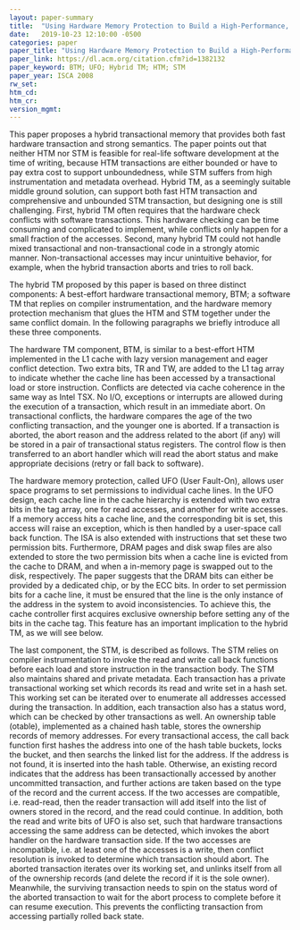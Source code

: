 ```yaml
---
layout: paper-summary
title:  "Using Hardware Memory Protection to Build a High-Performance, Strongly-Atomic Hybrid Transactional Memory"
date:   2019-10-23 12:10:00 -0500
categories: paper
paper_title: "Using Hardware Memory Protection to Build a High-Performance, Strongly-Atomic Hybrid Transactional Memory"
paper_link: https://dl.acm.org/citation.cfm?id=1382132
paper_keyword: BTM; UFO; Hybrid TM; HTM; STM
paper_year: ISCA 2008
rw_set: 
htm_cd: 
htm_cr: 
version_mgmt: 
---
```


This paper proposes a hybrid transactional memory that provides both fast hardware transaction and strong semantics. 
The paper points out that neither HTM nor STM is feasible for real-life software development at the time of writing, because
HTM transactions are either bounded or have to pay extra cost to support unboundedness, while STM suffers from high
instrumentation and metadata overhead. Hybrid TM, as a seemingly suitable middle ground solution, can support both
fast HTM transaction and comprehensive and unbounded STM transaction, but designing one is still challenging. First,
hybrid TM often requires that the hardware check conflicts with software transactions. This hardware checking can be 
time consuming and complicated to implement, while conflicts only happen for a small fraction of the accesses. Second,
many hybrid TM could not handle mixed transactional and non-transactional code in a strongly atomic manner. Non-transactional
accesses may incur unintuitive behavior, for example, when the hybrid transaction aborts and tries to roll back. 

The hybrid TM proposed by this paper is based on three distinct components: A best-effort hardware transactional memory,
BTM; a software TM that replies on compiler instrumentation, and the hardware memory protection mechanism that glues 
the HTM and STM together under the same conflict domain. In the following paragraphs we briefly introduce all these three 
components.

The hardware TM component, BTM, is similar to a best-effort HTM implemented in the L1 cache with lazy version management
and eager conflict detection. Two extra bits, TR and TW, are added to the L1 tag array to indicate whether the cache line
has been accessed by a transactional load or store instruction. Conflicts are detected via cache coherence in the same way 
as Intel TSX. No I/O, exceptions or interrupts are allowed during the execution of a transaction, which result in an immediate
abort. On transactional conflicts, the hardware compares the age of the two conflicting transaction, and the younger one
is aborted. If a transaction is aborted, the abort reason and the address related to the abort (if any) will be stored in
a pair of transactional status registers. The control flow is then transferred to an abort handler which will read the abort
status and make appropriate decisions (retry or fall back to software).

The hardware memory protection, called UFO (User Fault-On), allows user space programs to set permissions to individual
cache lines. In the UFO design, each cache line in the cache hierarchy is extended with two extra bits in the tag array, one 
for read accesses, and another for write accesses. If a memory access hits a cache line, and the corresponding bit is set,
this access will raise an exception, which is then handled by a user-space call back function. The ISA is also extended with 
instructions that set these two permission bits. Furthermore, DRAM pages and disk swap files are also extended to store the two
permission bits when a cache line is evicted from the cache to DRAM, and when a in-memory page is swapped out to the disk,
respectively. The paper suggests that the DRAM bits can either be provided by a dedicated chip, or by the ECC bits. In order
to set permission bits for a cache line, it must be ensured that the line is the only instance of the address in the system
to avoid inconsistencies. To achieve this, the cache controller first acquires exclusive ownership before setting any of the 
bits in the cache tag. This feature has an important implication to the hybrid TM, as we will see below.

The last component, the STM, is described as follows. The STM relies on compiler instrumentation to invoke the read and 
write call back functions before each load and store instruction in the transaction body. The STM also maintains shared
and private metadata. Each transaction has a private transactional working set which records its read and write set in 
a hash set. This working set can be iterated over to enumerate all addresses accessed during the transaction. In addition,
each transaction also has a status word, which can be checked by other transactions as well. An ownership table (otable),
implemented as a chained hash table, stores the ownership records of memory addresses. For every transactional access,
the call back function first hashes the address into one of the hash table buckets, locks the bucket, and then searchs the 
linked list for the address. If the address is not found, it is inserted into the hash table. Otherwise, an existing 
record indicates that the address has been transactionally accessed by another uncommitted transaction, and further actions
are taken based on the type of the record and the current access. If the two accesses are compatible, i.e. read-read, then
the reader transaction will add itself into the list of owners stored in the record, and the read could continue. In addition,
both the read and write bits of UFO is also set, such that hardware transactions accessing the same address can be detected,
which invokes the abort handler on the hardware transaction side. If the two accesses are incompatible, i.e. at least one
of the accesses is a write, then conflict resolution is invoked to determine which transaction should abort. The aborted 
transaction iterates over its working set, and unlinks itself from all of the ownership records (and delete the record if
it is the sole owner). Meanwhile, the surviving transaction needs to spin on the status word of the aborted transaction 
to wait for the abort process to complete before it can resume execution. This prevents the conflicting transaction from 
accessing partially rolled back state. 
